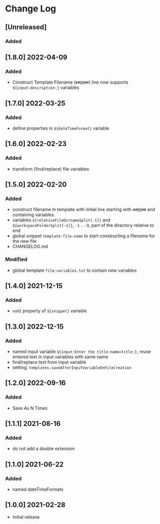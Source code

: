 # Change Log

## [Unreleased]
### Added

## [1.8.0] 2022-04-09
### Added
- Construct Template Filename (`##@@##`) line now supports `${input:description:}` variables

## [1.7.0] 2022-03-25
### Added
- define properties in `${dateTimeFormat}` variable

## [1.6.0] 2022-02-23
### Added
- transform (find/replace) file variables

## [1.5.0] 2022-02-20
### Added
- construct filename in template with initial line starting with `##@@##` and containing variables
- variables `${relativeFileDirnameSplit[-1]}` and `${workspaceFolderSplit[-1]}`, `-1` .. `-9`, part of the directory relative to end
- global snippet `template-file-name` to start constructing a filename for the new file
- CHANGELOG.md

### Modified
- global template `file-variables.txt` to contain new variables

## [1.4.0] 2021-12-15
### Added
- `noUI` property of `${snippet}` variable

## [1.3.0] 2022-12-15
### Added
- named input variable `${input:Enter the title:name=title:}`, reuse entered text in input variables with same name
- find/replace text from input variable
- setting: `templates.saveAfterInputVariableOnFileCreation`

## [1.2.0] 2022-09-16
### Added
- Save As N Times

## [1.1.1] 2021-08-16
### Added
- do not add a double extension

## [1.1.0] 2021-06-22
### Added
- named dateTimeFormats

## [1.0.0] 2021-02-28
- Initial release
